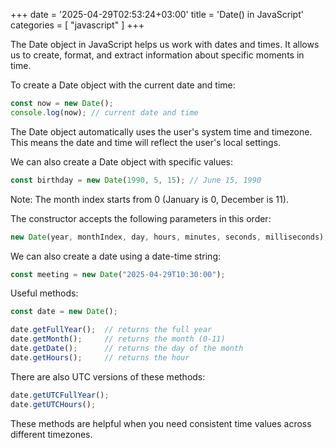 +++
date = '2025-04-29T02:53:24+03:00'
title = 'Date() in JavaScript'
categories = [ "javascript" ]
+++

The Date object in JavaScript helps us work with dates and times. It allows us to create, format, and extract information about specific moments in time.

To create a Date object with the current date and time:

```javascript
const now = new Date();
console.log(now); // current date and time
```

The Date object automatically uses the user's system time and timezone.
This means the date and time will reflect the user's local settings.

We can also create a Date object with specific values:

```javascript
const birthday = new Date(1990, 5, 15); // June 15, 1990
```

Note: The month index starts from 0 (January is 0, December is 11).

The constructor accepts the following parameters in this order:

```javascript
new Date(year, monthIndex, day, hours, minutes, seconds, milliseconds);
```

We can also create a date using a date-time string:

```javascript
const meeting = new Date("2025-04-29T10:30:00");
```

Useful methods:

```javascript
const date = new Date();

date.getFullYear();  // returns the full year
date.getMonth();     // returns the month (0-11)
date.getDate();      // returns the day of the month
date.getHours();     // returns the hour
```

There are also UTC versions of these methods:

```javascript
date.getUTCFullYear();
date.getUTCHours();
```

These methods are helpful when you need consistent time values across different timezones.